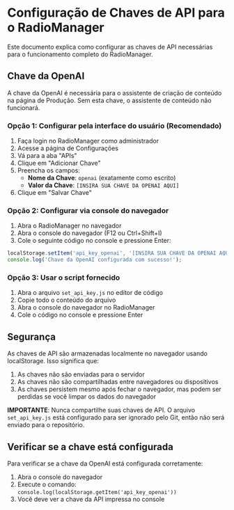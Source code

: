 # Configuração de Chaves de API para o RadioManager

Este documento explica como configurar as chaves de API necessárias para o funcionamento completo do RadioManager.

## Chave da OpenAI

A chave da OpenAI é necessária para o assistente de criação de conteúdo na página de Produção. Sem esta chave, o assistente de conteúdo não funcionará.

### Opção 1: Configurar pela interface do usuário (Recomendado)

1. Faça login no RadioManager como administrador
2. Acesse a página de Configurações
3. Vá para a aba "APIs"
4. Clique em "Adicionar Chave"
5. Preencha os campos:
   - **Nome da Chave**: `openai` (exatamente como escrito)
   - **Valor da Chave**: `[INSIRA SUA CHAVE DA OPENAI AQUI]`
6. Clique em "Salvar Chave"

### Opção 2: Configurar via console do navegador

1. Abra o RadioManager no navegador
2. Abra o console do navegador (F12 ou Ctrl+Shift+I)
3. Cole o seguinte código no console e pressione Enter:

```javascript
localStorage.setItem('api_key_openai', '[INSIRA SUA CHAVE DA OPENAI AQUI]');
console.log('Chave da OpenAI configurada com sucesso!');
```

### Opção 3: Usar o script fornecido

1. Abra o arquivo `set_api_key.js` no editor de código
2. Copie todo o conteúdo do arquivo
3. Abra o console do navegador no RadioManager
4. Cole o código no console e pressione Enter

## Segurança

As chaves de API são armazenadas localmente no navegador usando localStorage. Isso significa que:

1. As chaves não são enviadas para o servidor
2. As chaves não são compartilhadas entre navegadores ou dispositivos
3. As chaves persistem mesmo após fechar o navegador, mas podem ser perdidas se você limpar os dados do navegador

**IMPORTANTE**: Nunca compartilhe suas chaves de API. O arquivo `set_api_key.js` está configurado para ser ignorado pelo Git, então não será enviado para o repositório.

## Verificar se a chave está configurada

Para verificar se a chave da OpenAI está configurada corretamente:

1. Abra o console do navegador
2. Execute o comando: `console.log(localStorage.getItem('api_key_openai'))`
3. Você deve ver a chave da API impressa no console
